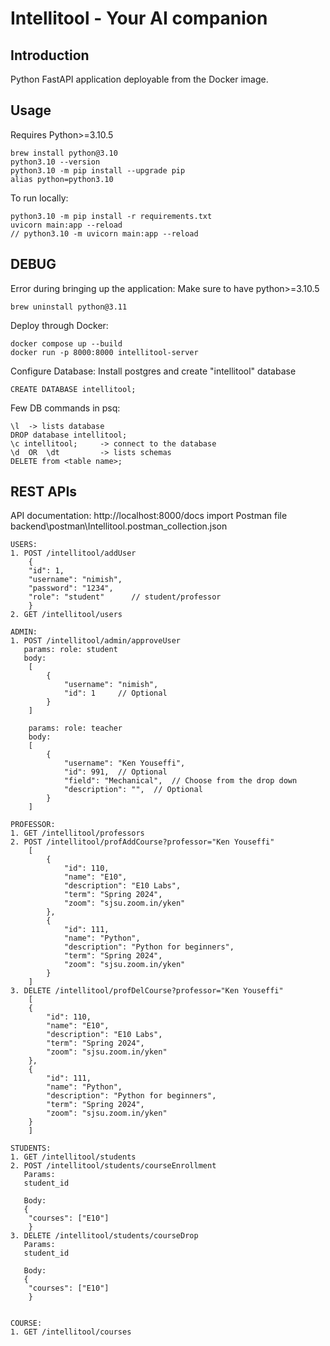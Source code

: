 # Intellitool - Your AI companion


## Introduction
Python FastAPI application deployable from the Docker image.

## Usage
Requires Python>=3.10.5
```
brew install python@3.10
python3.10 --version
python3.10 -m pip install --upgrade pip
alias python=python3.10
```


To run locally:
```
python3.10 -m pip install -r requirements.txt
uvicorn main:app --reload
// python3.10 -m uvicorn main:app --reload 
```

## DEBUG
Error during bringing up the application:
Make sure to have python>=3.10.5
```
brew uninstall python@3.11
```

Deploy through Docker:
```
docker compose up --build
docker run -p 8000:8000 intellitool-server
```

Configure Database:
Install postgres and create "intellitool" database
```
CREATE DATABASE intellitool;
```
 

Few DB commands in psq:
```
\l  -> lists database
DROP database intellitool;
\c intellitool;     -> connect to the database
\d  OR  \dt         -> lists schemas
DELETE from <table name>;
```

## REST APIs
API documentation: http://localhost:8000/docs
import Postman file backend\postman\Intellitool.postman_collection.json

```
USERS:
1. POST /intellitool/addUser
    {
    "id": 1,
    "username": "nimish",
    "password": "1234",
    "role": "student"      // student/professor
    }
2. GET /intellitool/users

ADMIN:
1. POST /intellitool/admin/approveUser
   params: role: student
   body:
    [
        {
            "username": "nimish",
            "id": 1     // Optional
        }
    ]

    params: role: teacher
    body:
    [
        {
            "username": "Ken Youseffi",
            "id": 991,  // Optional
            "field": "Mechanical",  // Choose from the drop down
            "description": "",  // Optional
        }
    ]

PROFESSOR:
1. GET /intellitool/professors
2. POST /intellitool/profAddCourse?professor="Ken Youseffi"
    [
        {
            "id": 110,
            "name": "E10",
            "description": "E10 Labs",
            "term": "Spring 2024",
            "zoom": "sjsu.zoom.in/yken"
        },
        {
            "id": 111,
            "name": "Python",
            "description": "Python for beginners",
            "term": "Spring 2024",
            "zoom": "sjsu.zoom.in/yken"
        }
    ]
3. DELETE /intellitool/profDelCourse?professor="Ken Youseffi"
    [
    {
        "id": 110,
        "name": "E10",
        "description": "E10 Labs",
        "term": "Spring 2024",
        "zoom": "sjsu.zoom.in/yken"
    },
    {
        "id": 111,
        "name": "Python",
        "description": "Python for beginners",
        "term": "Spring 2024",
        "zoom": "sjsu.zoom.in/yken"
    }
    ]

STUDENTS:
1. GET /intellitool/students
2. POST /intellitool/students/courseEnrollment
   Params:
   student_id

   Body:
   {
    "courses": ["E10"]
    }
3. DELETE /intellitool/students/courseDrop
   Params:
   student_id

   Body:
   {
    "courses": ["E10"]
    }


COURSE:
1. GET /intellitool/courses

```